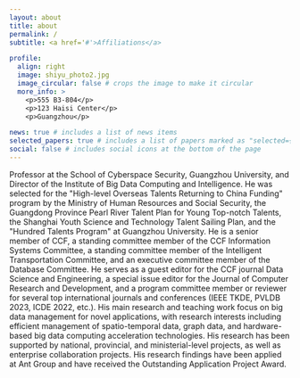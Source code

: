 ```yaml
---
layout: about
title: about
permalink: /
subtitle: <a href='#'>Affiliations</a>

profile:
  align: right
  image: shiyu_photo2.jpg
  image_circular: false # crops the image to make it circular
  more_info: >
    <p>555 B3-804</p>
    <p>123 Haisi Center</p>
    <p>Guangzhou</p>

news: true # includes a list of news items
selected_papers: true # includes a list of papers marked as "selected={true}"
social: false # includes social icons at the bottom of the page
---
```


Professor at the School of Cyberspace Security, Guangzhou University, and Director of the Institute of Big Data Computing and Intelligence. He was selected for the "High-level Overseas Talents Returning to China Funding" program by the Ministry of Human Resources and Social Security, the Guangdong Province Pearl River Talent Plan for Young Top-notch Talents, the Shanghai Youth Science and Technology Talent Sailing Plan, and the "Hundred Talents Program" at Guangzhou University. He is a senior member of CCF, a standing committee member of the CCF Information Systems Committee, a standing committee member of the Intelligent Transportation Committee, and an executive committee member of the Database Committee. He serves as a guest editor for the CCF journal Data Science and Engineering, a special issue editor for the Journal of Computer Research and Development, and a program committee member or reviewer for several top international journals and conferences (IEEE TKDE, PVLDB 2023, ICDE 2022, etc.). His main research and teaching work focus on big data management for novel applications, with research interests including efficient management of spatio-temporal data, graph data, and hardware-based big data computing acceleration technologies. His research has been supported by national, provincial, and ministerial-level projects, as well as enterprise collaboration projects. His research findings have been applied at Ant Group and have received the Outstanding Application Project Award.
